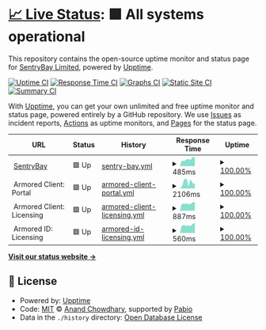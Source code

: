 # [📈 Live Status](https://SentryBayLtd.github.io/upptime): <!--live status--> **🟩 All systems operational**

This repository contains the open-source uptime monitor and status page for [SentryBay Limited](https://SentryBayLtd.github.io/upptime), powered by [Upptime](https://github.com/upptime/upptime).

[![Uptime CI](https://github.com/SentryBayLtd/upptime/workflows/Uptime%20CI/badge.svg)](https://github.com/SentryBayLtd/upptime/actions?query=workflow%3A%22Uptime+CI%22)
[![Response Time CI](https://github.com/SentryBayLtd/upptime/workflows/Response%20Time%20CI/badge.svg)](https://github.com/SentryBayLtd/upptime/actions?query=workflow%3A%22Response+Time+CI%22)
[![Graphs CI](https://github.com/SentryBayLtd/upptime/workflows/Graphs%20CI/badge.svg)](https://github.com/SentryBayLtd/upptime/actions?query=workflow%3A%22Graphs+CI%22)
[![Static Site CI](https://github.com/SentryBayLtd/upptime/workflows/Static%20Site%20CI/badge.svg)](https://github.com/SentryBayLtd/upptime/actions?query=workflow%3A%22Static+Site+CI%22)
[![Summary CI](https://github.com/SentryBayLtd/upptime/workflows/Summary%20CI/badge.svg)](https://github.com/SentryBayLtd/upptime/actions?query=workflow%3A%22Summary+CI%22)

With [Upptime](https://upptime.js.org), you can get your own unlimited and free uptime monitor and status page, powered entirely by a GitHub repository. We use [Issues](https://github.com/SentryBayLtd/upptime/issues) as incident reports, [Actions](https://github.com/SentryBayLtd/upptime/actions) as uptime monitors, and [Pages](https://SentryBayLtd.github.io/upptime) for the status page.

<!--start: status pages-->
<!-- This summary is generated by Upptime (https://github.com/upptime/upptime) -->
<!-- Do not edit this manually, your changes will be overwritten -->
<!-- prettier-ignore -->
| URL | Status | History | Response Time | Uptime |
| --- | ------ | ------- | ------------- | ------ |
| <img alt="" src="https://icons.duckduckgo.com/ip3/www.sentrybay.com.ico" height="13"> [SentryBay](https://www.sentrybay.com) | 🟩 Up | [sentry-bay.yml](https://github.com/SentryBayLtd/upptime/commits/HEAD/history/sentry-bay.yml) | <details><summary><img alt="Response time graph" src="./graphs/sentry-bay/response-time-week.png" height="20"> 485ms</summary><br><a href="https://status.sentrybay.com/history/sentry-bay"><img alt="Response time 665" src="https://img.shields.io/endpoint?url=https%3A%2F%2Fraw.githubusercontent.com%2FSentryBayLtd%2Fupptime%2FHEAD%2Fapi%2Fsentry-bay%2Fresponse-time.json"></a><br><a href="https://status.sentrybay.com/history/sentry-bay"><img alt="24-hour response time 390" src="https://img.shields.io/endpoint?url=https%3A%2F%2Fraw.githubusercontent.com%2FSentryBayLtd%2Fupptime%2FHEAD%2Fapi%2Fsentry-bay%2Fresponse-time-day.json"></a><br><a href="https://status.sentrybay.com/history/sentry-bay"><img alt="7-day response time 485" src="https://img.shields.io/endpoint?url=https%3A%2F%2Fraw.githubusercontent.com%2FSentryBayLtd%2Fupptime%2FHEAD%2Fapi%2Fsentry-bay%2Fresponse-time-week.json"></a><br><a href="https://status.sentrybay.com/history/sentry-bay"><img alt="30-day response time 444" src="https://img.shields.io/endpoint?url=https%3A%2F%2Fraw.githubusercontent.com%2FSentryBayLtd%2Fupptime%2FHEAD%2Fapi%2Fsentry-bay%2Fresponse-time-month.json"></a><br><a href="https://status.sentrybay.com/history/sentry-bay"><img alt="1-year response time 665" src="https://img.shields.io/endpoint?url=https%3A%2F%2Fraw.githubusercontent.com%2FSentryBayLtd%2Fupptime%2FHEAD%2Fapi%2Fsentry-bay%2Fresponse-time-year.json"></a></details> | <details><summary><a href="https://status.sentrybay.com/history/sentry-bay">100.00%</a></summary><a href="https://status.sentrybay.com/history/sentry-bay"><img alt="All-time uptime 99.98%" src="https://img.shields.io/endpoint?url=https%3A%2F%2Fraw.githubusercontent.com%2FSentryBayLtd%2Fupptime%2FHEAD%2Fapi%2Fsentry-bay%2Fuptime.json"></a><br><a href="https://status.sentrybay.com/history/sentry-bay"><img alt="24-hour uptime 100.00%" src="https://img.shields.io/endpoint?url=https%3A%2F%2Fraw.githubusercontent.com%2FSentryBayLtd%2Fupptime%2FHEAD%2Fapi%2Fsentry-bay%2Fuptime-day.json"></a><br><a href="https://status.sentrybay.com/history/sentry-bay"><img alt="7-day uptime 100.00%" src="https://img.shields.io/endpoint?url=https%3A%2F%2Fraw.githubusercontent.com%2FSentryBayLtd%2Fupptime%2FHEAD%2Fapi%2Fsentry-bay%2Fuptime-week.json"></a><br><a href="https://status.sentrybay.com/history/sentry-bay"><img alt="30-day uptime 100.00%" src="https://img.shields.io/endpoint?url=https%3A%2F%2Fraw.githubusercontent.com%2FSentryBayLtd%2Fupptime%2FHEAD%2Fapi%2Fsentry-bay%2Fuptime-month.json"></a><br><a href="https://status.sentrybay.com/history/sentry-bay"><img alt="1-year uptime 99.98%" src="https://img.shields.io/endpoint?url=https%3A%2F%2Fraw.githubusercontent.com%2FSentryBayLtd%2Fupptime%2FHEAD%2Fapi%2Fsentry-bay%2Fuptime-year.json"></a></details>
| <img alt="" src="https://icons.duckduckgo.com/ip3/null.ico" height="13"> Armored Client: Portal | 🟩 Up | [armored-client-portal.yml](https://github.com/SentryBayLtd/upptime/commits/HEAD/history/armored-client-portal.yml) | <details><summary><img alt="Response time graph" src="./graphs/armored-client-portal/response-time-week.png" height="20"> 2106ms</summary><br><a href="https://status.sentrybay.com/history/armored-client-portal"><img alt="Response time 2568" src="https://img.shields.io/endpoint?url=https%3A%2F%2Fraw.githubusercontent.com%2FSentryBayLtd%2Fupptime%2FHEAD%2Fapi%2Farmored-client-portal%2Fresponse-time.json"></a><br><a href="https://status.sentrybay.com/history/armored-client-portal"><img alt="24-hour response time 1032" src="https://img.shields.io/endpoint?url=https%3A%2F%2Fraw.githubusercontent.com%2FSentryBayLtd%2Fupptime%2FHEAD%2Fapi%2Farmored-client-portal%2Fresponse-time-day.json"></a><br><a href="https://status.sentrybay.com/history/armored-client-portal"><img alt="7-day response time 2106" src="https://img.shields.io/endpoint?url=https%3A%2F%2Fraw.githubusercontent.com%2FSentryBayLtd%2Fupptime%2FHEAD%2Fapi%2Farmored-client-portal%2Fresponse-time-week.json"></a><br><a href="https://status.sentrybay.com/history/armored-client-portal"><img alt="30-day response time 2154" src="https://img.shields.io/endpoint?url=https%3A%2F%2Fraw.githubusercontent.com%2FSentryBayLtd%2Fupptime%2FHEAD%2Fapi%2Farmored-client-portal%2Fresponse-time-month.json"></a><br><a href="https://status.sentrybay.com/history/armored-client-portal"><img alt="1-year response time 2568" src="https://img.shields.io/endpoint?url=https%3A%2F%2Fraw.githubusercontent.com%2FSentryBayLtd%2Fupptime%2FHEAD%2Fapi%2Farmored-client-portal%2Fresponse-time-year.json"></a></details> | <details><summary><a href="https://status.sentrybay.com/history/armored-client-portal">100.00%</a></summary><a href="https://status.sentrybay.com/history/armored-client-portal"><img alt="All-time uptime 99.95%" src="https://img.shields.io/endpoint?url=https%3A%2F%2Fraw.githubusercontent.com%2FSentryBayLtd%2Fupptime%2FHEAD%2Fapi%2Farmored-client-portal%2Fuptime.json"></a><br><a href="https://status.sentrybay.com/history/armored-client-portal"><img alt="24-hour uptime 100.00%" src="https://img.shields.io/endpoint?url=https%3A%2F%2Fraw.githubusercontent.com%2FSentryBayLtd%2Fupptime%2FHEAD%2Fapi%2Farmored-client-portal%2Fuptime-day.json"></a><br><a href="https://status.sentrybay.com/history/armored-client-portal"><img alt="7-day uptime 100.00%" src="https://img.shields.io/endpoint?url=https%3A%2F%2Fraw.githubusercontent.com%2FSentryBayLtd%2Fupptime%2FHEAD%2Fapi%2Farmored-client-portal%2Fuptime-week.json"></a><br><a href="https://status.sentrybay.com/history/armored-client-portal"><img alt="30-day uptime 100.00%" src="https://img.shields.io/endpoint?url=https%3A%2F%2Fraw.githubusercontent.com%2FSentryBayLtd%2Fupptime%2FHEAD%2Fapi%2Farmored-client-portal%2Fuptime-month.json"></a><br><a href="https://status.sentrybay.com/history/armored-client-portal"><img alt="1-year uptime 99.95%" src="https://img.shields.io/endpoint?url=https%3A%2F%2Fraw.githubusercontent.com%2FSentryBayLtd%2Fupptime%2FHEAD%2Fapi%2Farmored-client-portal%2Fuptime-year.json"></a></details>
| <img alt="" src="https://icons.duckduckgo.com/ip3/null.ico" height="13"> Armored Client: Licensing | 🟩 Up | [armored-client-licensing.yml](https://github.com/SentryBayLtd/upptime/commits/HEAD/history/armored-client-licensing.yml) | <details><summary><img alt="Response time graph" src="./graphs/armored-client-licensing/response-time-week.png" height="20"> 887ms</summary><br><a href="https://status.sentrybay.com/history/armored-client-licensing"><img alt="Response time 881" src="https://img.shields.io/endpoint?url=https%3A%2F%2Fraw.githubusercontent.com%2FSentryBayLtd%2Fupptime%2FHEAD%2Fapi%2Farmored-client-licensing%2Fresponse-time.json"></a><br><a href="https://status.sentrybay.com/history/armored-client-licensing"><img alt="24-hour response time 941" src="https://img.shields.io/endpoint?url=https%3A%2F%2Fraw.githubusercontent.com%2FSentryBayLtd%2Fupptime%2FHEAD%2Fapi%2Farmored-client-licensing%2Fresponse-time-day.json"></a><br><a href="https://status.sentrybay.com/history/armored-client-licensing"><img alt="7-day response time 887" src="https://img.shields.io/endpoint?url=https%3A%2F%2Fraw.githubusercontent.com%2FSentryBayLtd%2Fupptime%2FHEAD%2Fapi%2Farmored-client-licensing%2Fresponse-time-week.json"></a><br><a href="https://status.sentrybay.com/history/armored-client-licensing"><img alt="30-day response time 856" src="https://img.shields.io/endpoint?url=https%3A%2F%2Fraw.githubusercontent.com%2FSentryBayLtd%2Fupptime%2FHEAD%2Fapi%2Farmored-client-licensing%2Fresponse-time-month.json"></a><br><a href="https://status.sentrybay.com/history/armored-client-licensing"><img alt="1-year response time 881" src="https://img.shields.io/endpoint?url=https%3A%2F%2Fraw.githubusercontent.com%2FSentryBayLtd%2Fupptime%2FHEAD%2Fapi%2Farmored-client-licensing%2Fresponse-time-year.json"></a></details> | <details><summary><a href="https://status.sentrybay.com/history/armored-client-licensing">100.00%</a></summary><a href="https://status.sentrybay.com/history/armored-client-licensing"><img alt="All-time uptime 100.00%" src="https://img.shields.io/endpoint?url=https%3A%2F%2Fraw.githubusercontent.com%2FSentryBayLtd%2Fupptime%2FHEAD%2Fapi%2Farmored-client-licensing%2Fuptime.json"></a><br><a href="https://status.sentrybay.com/history/armored-client-licensing"><img alt="24-hour uptime 100.00%" src="https://img.shields.io/endpoint?url=https%3A%2F%2Fraw.githubusercontent.com%2FSentryBayLtd%2Fupptime%2FHEAD%2Fapi%2Farmored-client-licensing%2Fuptime-day.json"></a><br><a href="https://status.sentrybay.com/history/armored-client-licensing"><img alt="7-day uptime 100.00%" src="https://img.shields.io/endpoint?url=https%3A%2F%2Fraw.githubusercontent.com%2FSentryBayLtd%2Fupptime%2FHEAD%2Fapi%2Farmored-client-licensing%2Fuptime-week.json"></a><br><a href="https://status.sentrybay.com/history/armored-client-licensing"><img alt="30-day uptime 100.00%" src="https://img.shields.io/endpoint?url=https%3A%2F%2Fraw.githubusercontent.com%2FSentryBayLtd%2Fupptime%2FHEAD%2Fapi%2Farmored-client-licensing%2Fuptime-month.json"></a><br><a href="https://status.sentrybay.com/history/armored-client-licensing"><img alt="1-year uptime 100.00%" src="https://img.shields.io/endpoint?url=https%3A%2F%2Fraw.githubusercontent.com%2FSentryBayLtd%2Fupptime%2FHEAD%2Fapi%2Farmored-client-licensing%2Fuptime-year.json"></a></details>
| <img alt="" src="https://icons.duckduckgo.com/ip3/null.ico" height="13"> Armored ID: Licensing | 🟩 Up | [armored-id-licensing.yml](https://github.com/SentryBayLtd/upptime/commits/HEAD/history/armored-id-licensing.yml) | <details><summary><img alt="Response time graph" src="./graphs/armored-id-licensing/response-time-week.png" height="20"> 560ms</summary><br><a href="https://status.sentrybay.com/history/armored-id-licensing"><img alt="Response time 554" src="https://img.shields.io/endpoint?url=https%3A%2F%2Fraw.githubusercontent.com%2FSentryBayLtd%2Fupptime%2FHEAD%2Fapi%2Farmored-id-licensing%2Fresponse-time.json"></a><br><a href="https://status.sentrybay.com/history/armored-id-licensing"><img alt="24-hour response time 547" src="https://img.shields.io/endpoint?url=https%3A%2F%2Fraw.githubusercontent.com%2FSentryBayLtd%2Fupptime%2FHEAD%2Fapi%2Farmored-id-licensing%2Fresponse-time-day.json"></a><br><a href="https://status.sentrybay.com/history/armored-id-licensing"><img alt="7-day response time 560" src="https://img.shields.io/endpoint?url=https%3A%2F%2Fraw.githubusercontent.com%2FSentryBayLtd%2Fupptime%2FHEAD%2Fapi%2Farmored-id-licensing%2Fresponse-time-week.json"></a><br><a href="https://status.sentrybay.com/history/armored-id-licensing"><img alt="30-day response time 544" src="https://img.shields.io/endpoint?url=https%3A%2F%2Fraw.githubusercontent.com%2FSentryBayLtd%2Fupptime%2FHEAD%2Fapi%2Farmored-id-licensing%2Fresponse-time-month.json"></a><br><a href="https://status.sentrybay.com/history/armored-id-licensing"><img alt="1-year response time 554" src="https://img.shields.io/endpoint?url=https%3A%2F%2Fraw.githubusercontent.com%2FSentryBayLtd%2Fupptime%2FHEAD%2Fapi%2Farmored-id-licensing%2Fresponse-time-year.json"></a></details> | <details><summary><a href="https://status.sentrybay.com/history/armored-id-licensing">100.00%</a></summary><a href="https://status.sentrybay.com/history/armored-id-licensing"><img alt="All-time uptime 100.00%" src="https://img.shields.io/endpoint?url=https%3A%2F%2Fraw.githubusercontent.com%2FSentryBayLtd%2Fupptime%2FHEAD%2Fapi%2Farmored-id-licensing%2Fuptime.json"></a><br><a href="https://status.sentrybay.com/history/armored-id-licensing"><img alt="24-hour uptime 100.00%" src="https://img.shields.io/endpoint?url=https%3A%2F%2Fraw.githubusercontent.com%2FSentryBayLtd%2Fupptime%2FHEAD%2Fapi%2Farmored-id-licensing%2Fuptime-day.json"></a><br><a href="https://status.sentrybay.com/history/armored-id-licensing"><img alt="7-day uptime 100.00%" src="https://img.shields.io/endpoint?url=https%3A%2F%2Fraw.githubusercontent.com%2FSentryBayLtd%2Fupptime%2FHEAD%2Fapi%2Farmored-id-licensing%2Fuptime-week.json"></a><br><a href="https://status.sentrybay.com/history/armored-id-licensing"><img alt="30-day uptime 100.00%" src="https://img.shields.io/endpoint?url=https%3A%2F%2Fraw.githubusercontent.com%2FSentryBayLtd%2Fupptime%2FHEAD%2Fapi%2Farmored-id-licensing%2Fuptime-month.json"></a><br><a href="https://status.sentrybay.com/history/armored-id-licensing"><img alt="1-year uptime 100.00%" src="https://img.shields.io/endpoint?url=https%3A%2F%2Fraw.githubusercontent.com%2FSentryBayLtd%2Fupptime%2FHEAD%2Fapi%2Farmored-id-licensing%2Fuptime-year.json"></a></details>

<!--end: status pages-->

[**Visit our status website →**](https://SentryBayLtd.github.io/upptime)

## 📄 License

- Powered by: [Upptime](https://github.com/upptime/upptime)
- Code: [MIT](./LICENSE) © [Anand Chowdhary](https://anandchowdhary.com), supported by [Pabio](https://pabio.com)
- Data in the `./history` directory: [Open Database License](https://opendatacommons.org/licenses/odbl/1-0/)
